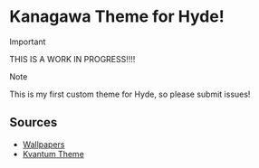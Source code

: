 # Kanagawa Theme for Hyde!

> [!IMPORTANT]
> THIS IS A WORK IN PROGRESS!!!!

> [!NOTE]
> This is my first custom theme for Hyde, so please submit issues!

## Sources

- [Wallpapers](https://www.deviantart.com/niivu/art/Kanagawa-for-Windows-11-1021605687)
- [Kvantum Theme](https://github.com/candyclaws/Utterly-Kanagawa/)

